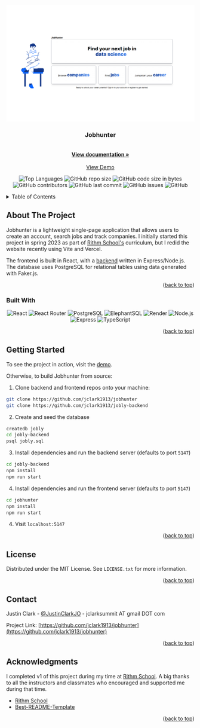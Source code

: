 <a name="readme-top"></a>
<!-- PROJECT SHIELDS -->
<!--
*** I'm using markdown "reference style" links for readability.
*** Reference links are enclosed in brackets [ ] instead of parentheses ( ).
*** See the bottom of this document for the declaration of the reference variables
*** for contributors-url, forks-url, etc. This is an optional, concise syntax you may use.
*** https://www.markdownguide.org/basic-syntax/#reference-style-links
-->

<div align="center"><img src="./docs/Homepage.png"></div>

<h3 align="center">Jobhunter</h3>

  <p align="center">
    <br />
    <a href="https://github.com/jclark1913/jobhunter"><strong>View documentation »</strong></a>
    <br />
    <br />
    <a href="https://jobhunter.justinclark.bio">View Demo</a>
  </p>
</div>

<div align="center">

![Top Languages](https://img.shields.io/github/languages/top/jclark1913/jobhunter)
![GitHub repo size](https://img.shields.io/github/repo-size/jclark1913/jobhunter)
![GitHub code size in bytes](https://img.shields.io/github/languages/code-size/jclark1913/jobhunter)
![GitHub contributors](https://img.shields.io/github/contributors/jclark1913/jobhunter)
![GitHub last commit](https://img.shields.io/github/last-commit/jclark1913/jobhunter)
![GitHub issues](https://img.shields.io/github/issues/jclark1913/jobhunter)
![GitHub](https://img.shields.io/github/license/jclark1913/jobhunter)

</div>

<!-- TABLE OF CONTENTS -->
<details>
  <summary>Table of Contents</summary>
  <ol>
    <li>
      <a href="#about-the-project">About The Project</a>
      <ul>
        <li><a href="#built-with">Built With</a></li>
      </ul>
    </li>
    <li>
      <a href="#getting-started">Getting Started</a>
    </li>
    <li><a href="#license">License</a></li>
    <li><a href="#contact">Contact</a></li>
    <li><a href="#acknowledgments">Acknowledgments</a></li>
  </ol>
</details>



<!-- ABOUT THE PROJECT -->
## About The Project

Jobhunter is a lightweight single-page application that allows users to create an account, search jobs and track
companies. I initially started this project in spring 2023 as part of <a href="https://rithmschool.com">Rithm School's</a> curriculum, but I redid the website recently using Vite and Vercel.

The frontend is built in React, with a <a href="https://github.com/jclark1913/express-jobly">backend</a> written in Express/Node.js. The database
uses PostgreSQL for relational tables using data generated with Faker.js.

<p align="right">(<a href="#readme-top">back to top</a>)</p>

### Built With

<div align="center">

![React][React]
![React Router][React Router]
![PostgreSQL][PostgreSQL]
![ElephantSQL][ElephantSQL]
![Render][Render]
![Node.js][Node.js]
![Express][Express]
![TypeScript][TypeScript]

</div>

<p align="right">(<a href="#readme-top">back to top</a>)</p>


<!-- GETTING STARTED -->
## Getting Started

To see the project in action, visit the <a href="jobhunter.justinclark.bio">demo</a>.

Otherwise, to build Jobhunter from source:

1. Clone backend and frontend repos onto your machine:

```bash
git clone https://github.com/jclark1913/jobhunter
git clone https://github.com/jclark1913/jobly-backend
```

2. Create and seed the database

```bash
createdb jobly
cd jobly-backend
psql jobly.sql
```

3. Install dependencies and run the backend server (defaults to port `5147`)

```bash
cd jobly-backend
npm install
npm run start
```

4. Install dependencies and run the frontend server (defaults to port `5147`)

```bash
cd jobhunter
npm install
npm run start
```

4. Visit `localhost:5147`

<p align="right">(<a href="#readme-top">back to top</a>)</p>



<!-- LICENSE -->
## License

Distributed under the MIT License. See `LICENSE.txt` for more information.

<p align="right">(<a href="#readme-top">back to top</a>)</p>



<!-- CONTACT -->
## Contact

Justin Clark - [@JustinClarkJO](https://twitter.com/@JustinClarkJO) - jclarksummit AT gmail DOT com

Project Link: [https://github.com/jclark1913/jobhunter](https://github.com/jclark1913/jobhunter)

<p align="right">(<a href="#readme-top">back to top</a>)</p>



<!-- ACKNOWLEDGMENTS -->
## Acknowledgments

I completed v1 of this project during my time at [Rithm School](https://rithmschool.com). A big thanks to all the instructors
and classmates who encouraged and supported me during that time.

* [Rithm School](https://rithmschool.com)
* [Best-README-Template](https://github.com/othneildrew/Best-README-Template)

<p align="right">(<a href="#readme-top">back to top</a>)</p>



<!-- MARKDOWN LINKS & IMAGES -->
<!-- https://www.markdownguide.org/basic-syntax/#reference-style-links -->
[contributors-shield]: https://img.shields.io/github/contributors/jclark1913/jobly_frontend.svg?style=for-the-badge
[contributors-url]: https://github.com/jclark1913/jobhunter/graphs/contributors
[forks-shield]: https://img.shields.io/github/forks/jclark1913/jobhunter.svg?style=for-the-badge
[forks-url]: https://github.com/jclark1913/jobhunter/network/members
[stars-shield]: https://img.shields.io/github/stars/jclark1913/jobhunter.svg?style=for-the-badge
[stars-url]: https://github.com/jclark1913/jobhunter/stargazers
[issues-shield]: https://img.shields.io/github/issues/jclark1913/jobhunter.svg?style=for-the-badge
[issues-url]: https://github.com/jclark1913/jobhunter/issues
[license-shield]: https://img.shields.io/github/license/jclark1913/jobhunter.svg?style=for-the-badge
[license-url]: https://github.com/jclark1913/jobhunter/blob/master/LICENSE.txt
[linkedin-shield]: https://img.shields.io/badge/-LinkedIn-black.svg?style=for-the-badge&logo=linkedin&colorB=555
[linkedin-url]: https://linkedin.com/in/linkedin_username
[product-screenshot]: docs/jobs.png
[React]: https://img.shields.io/badge/React-61DAFB?logo=react&logoColor=white
[React.js]: https://img.shields.io/badge/React-20232A?style=for-the-badge&logo=react&logoColor=61DAFB
[React-url]: https://reactjs.org/
[Bootstrap.com]: https://img.shields.io/badge/Bootstrap-563D7C?style=for-the-badge&logo=bootstrap&logoColor=white
[Bootstrap-url]: https://getbootstrap.com
[PostgreSQL]: https://img.shields.io/badge/PostgreSQL-4169E1?logo=postgresql&logoColor=white
[ElephantSQL]: https://img.shields.io/badge/ElephantSQL-2D9CDB?logo=elephantsql&logoColor=white
[Render]: https://img.shields.io/badge/Render-000000?logo=render&logoColor=white
[Express]: https://img.shields.io/badge/Express-000000?logo=express&logoColor=white
[Node.js]: https://img.shields.io/badge/Node.js-339933?logo=node.js&logoColor=white
[React Router]: https://img.shields.io/badge/React_Router-CA4245?logo=react-router&logoColor=white
[TypeScript]: https://img.shields.io/badge/TypeScript-3178C6?logo=typescript&logoColor=white
[TypeScript-url]: https://www.typescriptlang.org/
